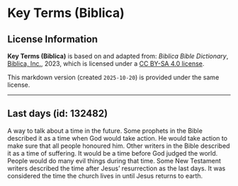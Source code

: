 # Key Terms (Biblica)

## License Information

**Key Terms (Biblica)** is based on and adapted from: _Biblica Bible Dictionary_, [Biblica, Inc.](https://www.biblica.com/), 2023, which is licensed under a [CC BY-SA 4.0 license](https://creativecommons.org/licenses/by-sa/4.0/legalcode.en).

This markdown version (created `2025-10-20`) is provided under the same license.



--------------------------------

## Last days (id: 132482)

A way to talk about a time in the future. Some prophets in the Bible described it as a time when God would take action. He would take action to make sure that all people honoured him. Other writers in the Bible described it as a time of suffering. It would be a time before God judged the world. People would do many evil things during that time. Some New Testament writers described the time after Jesus’ resurrection as the last days. It was considered the time the church lives in until Jesus returns to earth.


